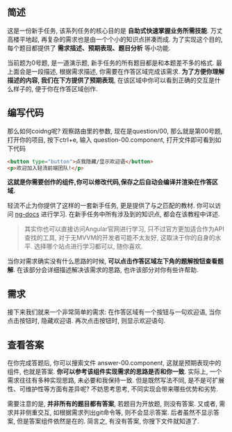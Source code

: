 ## 简述
这是一份新手任务, 该系列任务的核心目的是 **自助式快速掌握业务所需技能**. 万丈高楼平地起, 再复杂的需求也是由一个个小的知识点拼凑而成. 为了实现这个目的, 每个题目都提供了 **需求描述、预期表现、题目分析** 等小功能.

当前题为0号题, 是一道演示题, 新手任务的所有题目都是和本题差不多的格式. 最上面会是一段描述, 根据需求描述, 你需要在作答区域完成该需求. **为了方便你理解描述的内容, 我们在下方提供了预期表现**, 在该区域中你可以看到正确的交互是什么样子的, 便于你在作答区域创作.


## 编写代码
那么如何coidng呢? 观察路由里的参数, 现在是question/00, 那么就是第00号题, 打开你的项目, 按下ctrl+e, 输入 question-00.component, 打开文件即可看到如下代码
```html
<button type="button">点我隐藏/显示欢迎语</button>
<p>欢迎加入轻流前端团队!</p>
```

**这就是你需要创作的组件,你可以修改代码,保存之后自动会编译并渲染在作答区域.**

轻流不止为你提供了这样的一套新手任务, 更是提供了与之匹配的教材. 你可以访问 [ng-docs](https://eve-sama.github.io/ng-docs) 进行学习. 在新手任务中所有涉及到的知识点, 都会在该教程中详述.

> 其实你也可以直接访问Angular官网进行学习, 只不过官方更加适合作为API查找的工具, 对于无MVVM的开发者可能不太友好, 这取决于你的自身的水平. 选择哪个站点进行学习都可以, 随你喜欢.

当你对需求确实没有什么思路的时候, **可以点击作答区域左下角的题解按钮查看题解**. 在该部分会详细描述解决该需求的思路, 也许该部分对你有些许帮助.

## 需求
接下来我们就来一个非常简单的需求: 在作答区域有一个按钮与一句欢迎语, 当你点击按钮时, 隐藏欢迎语. 再次点击按钮时, 则显示欢迎语句.

## 查看答案
在你完成答题后, 你可以搜索文件 answer-00.component, 这就是预期表现中的组件, 也就是答案. **你可以参考该组件实现需求的思路是否和你一致**. 实际上, 一个需求往往有多种实现思路, 未必要和我保持一致. 但是既然写法不同, 是不是可扩展性、可维护性等方面有差异呢? 不妨思考思考, 不同实现会带来哪些优势和劣势.

需要注意的是, **并非所有的题目都有答案**, 若题目为开放题, 则没有答案. 又或者, 需求并非侧重交互, 如根据需求列出git命令等, 则不会显示答案. 后者虽然不显示答案, 但是答案组件依然是在的. 简言之, 有没有答案, 你搜下文件就知道了.
